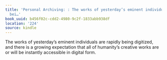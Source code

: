 ```yaml
---
title: 'Personal Archiving: : The works of yesterday’s eminent individuals are rapidly
  bei…'
book_uuid: b456f02c-cdd2-4980-9c2f-1833abb938df
location: '224'
source: kindle
---
```


The works of yesterday’s eminent individuals are rapidly being digitized, and there is a growing expectation that all of humanity’s creative works are or will be instantly accessible in digital form.